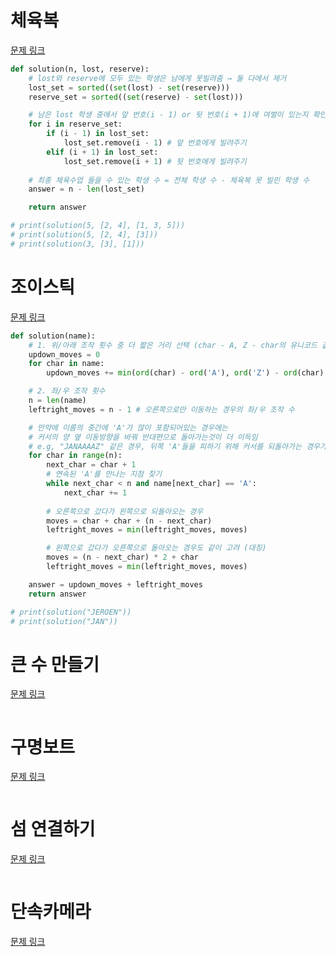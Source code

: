 # 체육복
[문제 링크](https://school.programmers.co.kr/learn/courses/30/lessons/42862)
```python
def solution(n, lost, reserve):
    # lost와 reserve에 모두 있는 학생은 남에게 못빌려줌 → 둘 다에서 제거
    lost_set = sorted((set(lost) - set(reserve)))
    reserve_set = sorted((set(reserve) - set(lost)))

    # 남은 lost 학생 중에서 앞 번호(i - 1) or 뒷 번호(i + 1)에 여벌이 있는지 확인하고 빌리기 (set에서 제거)
    for i in reserve_set:
        if (i - 1) in lost_set:
            lost_set.remove(i - 1) # 앞 번호에게 빌려주기
        elif (i + 1) in lost_set:
            lost_set.remove(i + 1) # 뒷 번호에게 빌려주기
    
    # 최종 체육수업 들을 수 있는 학생 수 = 전체 학생 수 - 체육복 못 빌린 학생 수
    answer = n - len(lost_set)

    return answer

# print(solution(5, [2, 4], [1, 3, 5]))
# print(solution(5, [2, 4], [3]))
# print(solution(3, [3], [1]))
```

# 조이스틱
[문제 링크](https://school.programmers.co.kr/learn/courses/30/lessons/42860)
```python
def solution(name):
    # 1. 위/아래 조작 횟수 중 더 짧은 거리 선택 (char - A, Z - char의 유니코드 값 차이)
    updown_moves = 0
    for char in name:
        updown_moves += min(ord(char) - ord('A'), ord('Z') - ord(char) + 1)

    # 2. 좌/우 조작 횟수 
    n = len(name)
    leftright_moves = n - 1 # 오른쪽으로만 이동하는 경우의 좌/우 조작 수

    # 만약에 이름의 중간에 'A'가 많이 포함되어있는 경우에는 
    # 커서의 양 옆 이동방향을 바꿔 반대편으로 돌아가는것이 더 이득임
    # e.g, "JANAAAAZ" 같은 경우, 뒤쪽 'A'들을 피하기 위해 커서를 되돌아가는 경우가 더 이득임
    for char in range(n):
        next_char = char + 1
        # 연속된 'A'를 만나는 지점 찾기
        while next_char < n and name[next_char] == 'A':
            next_char += 1
        
        # 오른쪽으로 갔다가 왼쪽으로 되돌아오는 경우
        moves = char + char + (n - next_char)
        leftright_moves = min(leftright_moves, moves)

        # 왼쪽으로 갔다가 오른쪽으로 돌아오는 경우도 같이 고려 (대칭)
        moves = (n - next_char) * 2 + char
        leftright_moves = min(leftright_moves, moves)

    answer = updown_moves + leftright_moves
    return answer

# print(solution("JEROEN"))
# print(solution("JAN"))

```

# 큰 수 만들기
[문제 링크](https://school.programmers.co.kr/learn/courses/30/lessons/42883)
```python

```

# 구명보트
[문제 링크](https://school.programmers.co.kr/learn/courses/30/lessons/42885)
```python

```

# 섬 연결하기
[문제 링크](https://school.programmers.co.kr/learn/courses/30/lessons/42861)
```python

```

# 단속카메라
[문제 링크](https://school.programmers.co.kr/learn/courses/30/lessons/42884)
```python

```